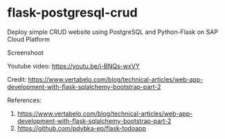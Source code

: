 # flask-postgresql-crud
Deploy simple CRUD website using PostgreSQL and Python-Flask on  SAP Cloud Platform

Screenshoot

Youtube video:
https://youtu.be/j-BNQs-wxVY

Credit:
https://www.vertabelo.com/blog/technical-articles/web-app-development-with-flask-sqlalchemy-bootstrap-part-2

References:
1. https://www.vertabelo.com/blog/technical-articles/web-app-development-with-flask-sqlalchemy-bootstrap-part-2
2. https://github.com/pdybka-ep/flask-todoapp
